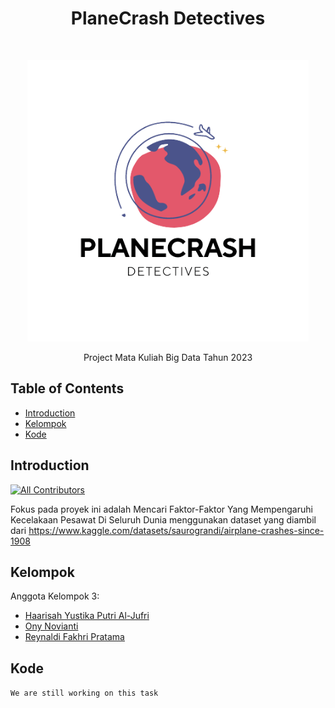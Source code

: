 <h1 align="center"> PlaneCrash Detectives </h1> <br>
<p align="center">
  <a href="https://github.com/onynovianti/project-big-data-2023">
    <img alt="PlaneCrashDetectives" title="PlaneCrashDetectives" src="https://github.com/onynovianti/project-big-data-2023/blob/master/images/Planecrash.png" width="450">
  </a>
</p>

<p align="center">
  Project Mata Kuliah Big Data Tahun 2023
</p>

<!-- START doctoc generated TOC please keep comment here to allow auto update -->
<!-- DON'T EDIT THIS SECTION, INSTEAD RE-RUN doctoc TO UPDATE -->
## Table of Contents

- [Introduction](#introduction)
- [Kelompok](#kelompok)
- [Kode](#kode)

<!-- END doctoc generated TOC please keep comment here to allow auto update -->

## Introduction

[![All Contributors](https://img.shields.io/badge/all_contributors-3-orange.svg?style=flat-square)](./CONTRIBUTORS.md)

Fokus pada proyek ini adalah Mencari Faktor-Faktor Yang Mempengaruhi Kecelakaan Pesawat Di Seluruh Dunia menggunakan dataset yang diambil dari https://www.kaggle.com/datasets/saurograndi/airplane-crashes-since-1908

## Kelompok

Anggota Kelompok 3:

* <a href="https://github.com/haarisahjufri0311">Haarisah Yustika Putri Al-Jufri</a>
* <a href="https://github.com/onynovianti">Ony Novianti</a>
* <a href="https://github.com/renaldi-oss">Reynaldi Fakhri Pratama</a>

## Kode

`We are still working on this task`